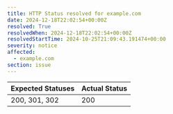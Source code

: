 ```yaml
---
title: HTTP Status resolved for example.com
date: 2024-12-18T22:02:54+00:00Z
resolved: True
resolvedWhen: 2024-12-18T22:02:54+00:00Z
resolvedStartTime: 2024-10-25T21:09:43.191474+00:00
severity: notice
affected:
  - example.com
section: issue
---
```


| Expected Statuses | Actual Status  |
|-------------------|----------------|
| 200, 301, 302 | 200 |
